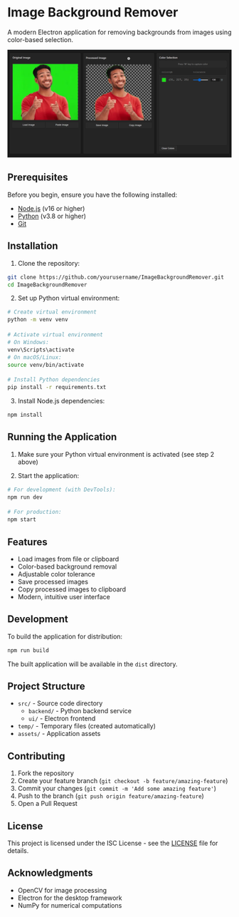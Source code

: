 # Image Background Remover

A modern Electron application for removing backgrounds from images using color-based selection.

![Application Screenshot](assets/UI_Screenshot.png)

## Prerequisites

Before you begin, ensure you have the following installed:
- [Node.js](https://nodejs.org/) (v16 or higher)
- [Python](https://www.python.org/) (v3.8 or higher)
- [Git](https://git-scm.com/)

## Installation

1. Clone the repository:
```bash
git clone https://github.com/yourusername/ImageBackgroundRemover.git
cd ImageBackgroundRemover
```

2. Set up Python virtual environment:
```bash
# Create virtual environment
python -m venv venv

# Activate virtual environment
# On Windows:
venv\Scripts\activate
# On macOS/Linux:
source venv/bin/activate

# Install Python dependencies
pip install -r requirements.txt
```

3. Install Node.js dependencies:
```bash
npm install
```

## Running the Application

1. Make sure your Python virtual environment is activated (see step 2 above)

2. Start the application:
```bash
# For development (with DevTools):
npm run dev

# For production:
npm start
```

## Features

- Load images from file or clipboard
- Color-based background removal
- Adjustable color tolerance
- Save processed images
- Copy processed images to clipboard
- Modern, intuitive user interface

## Development

To build the application for distribution:
```bash
npm run build
```

The built application will be available in the `dist` directory.

## Project Structure

- `src/` - Source code directory
  - `backend/` - Python backend service
  - `ui/` - Electron frontend
- `temp/` - Temporary files (created automatically)
- `assets/` - Application assets

## Contributing

1. Fork the repository
2. Create your feature branch (`git checkout -b feature/amazing-feature`)
3. Commit your changes (`git commit -m 'Add some amazing feature'`)
4. Push to the branch (`git push origin feature/amazing-feature`)
5. Open a Pull Request

## License

This project is licensed under the ISC License - see the [LICENSE](LICENSE) file for details.

## Acknowledgments

- OpenCV for image processing
- Electron for the desktop framework
- NumPy for numerical computations 